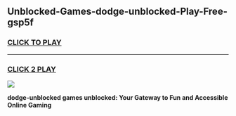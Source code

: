 
## Unblocked-Games-dodge-unblocked-Play-Free-gsp5f
<h3>
<a href="https://premium76.site?title=dodge-unblocked&ref=18A1">CLICK TO PLAY</a></h3>
<hr>

<h3>
<a href="https://premium76.site?title=dodge-unblocked&ref=18A1">CLICK 2 PLAY</a>
  
</h3>

<a href="https://premium76.site?title=dodge-unblocked&ref=18A1"><img src="https://clearcache.store/games.png"></a>


**dodge-unblocked games unblocked: Your Gateway to Fun and Accessible Online Gaming**
